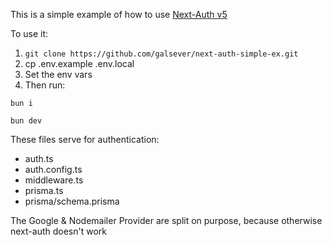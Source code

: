 This is a simple example of how to use [Next-Auth v5](https://authjs.dev/getting-started/migrating-to-v5)

To use it:

1. ```git clone https://github.com/galsever/next-auth-simple-ex.git```
2. cp .env.example .env.local
3. Set the env vars
4. Then run:
````shell
bun i
````
````shell
bun dev
````

These files serve for authentication:
- auth.ts
- auth.config.ts
- middleware.ts
- prisma.ts
- prisma/schema.prisma

The Google & Nodemailer Provider are split on purpose, because otherwise next-auth doesn't work